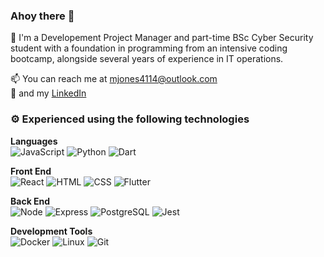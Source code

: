 ### Ahoy there 👋

🌱 I'm a Developement Project Manager and part-time BSc Cyber Security student with a foundation in programming from an intensive coding bootcamp, alongside several years of experience in IT operations.
<br>


📫 You can reach me at mjones4114@outlook.com
<br>
💼 and my [LinkedIn](https://www.linkedin.com/in/mjonesnottsdev)
<br>

### ⚙️ Experienced using the following technologies

**Languages**
<br>
![JavaScript](https://img.shields.io/badge/javascript-ffe100?style=for-the-badge&logo=javascript&logoColor=black)
![Python](https://img.shields.io/badge/python-0769AD?style=for-the-badge&logo=python&logoColor=white)
![Dart](https://img.shields.io/badge/dart-white?style=for-the-badge&logo=dart&logoColor=00bbff)

**Front End**
<br>
![React](https://img.shields.io/badge/react-white?style=for-the-badge&logo=react&logoColor=00bbff)
![HTML](https://img.shields.io/badge/html-orange?style=for-the-badge&logo=html5&logoColor=white)
![CSS](https://img.shields.io/badge/css-0769AD?style=for-the-badge&logo=css3&logoColor=white)
![Flutter](https://img.shields.io/badge/flutter-white?style=for-the-badge&logo=flutter&logoColor=00bbff)

**Back End**
<br>
![Node](https://img.shields.io/badge/node.js-green?style=for-the-badge&logo=node.js&logoColor=white)
![Express](https://img.shields.io/badge/express-black?style=for-the-badge&logo=express&logoColor=white)
![PostgreSQL](https://img.shields.io/badge/postgresql-0769AD?style=for-the-badge&logo=PostgreSQL&logoColor=white)
![Jest](https://img.shields.io/badge/jest-b53156?style=for-the-badge&logo=jest&logoColor=white)

**Development Tools**
<br>
![Docker](https://img.shields.io/badge/Docker-0769AD?style=for-the-badge&logo=docker&logoColor=white)
![Linux](https://img.shields.io/badge/Linux-white?style=for-the-badge&logo=linux&logoColor=00bbff)
![Git](https://img.shields.io/badge/Git-red?style=for-the-badge&logo=git&logoColor=white)


